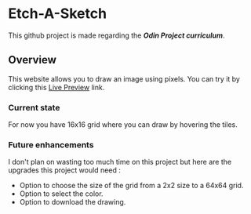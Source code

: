 # Etch-A-Sketch

This github project is made regarding the ***Odin Project curriculum***.

## Overview

This website allows you to draw an image using pixels.
You can try it by clicking this [Live Preview](https://shalakushka.github.io/etch-a-sketch) link.

### Current state

For now you have 16x16 grid where you can draw by hovering the tiles.

### Future enhancements

I don't plan on wasting too much time on this project but here are the upgrades this project would need :

- Option to choose the size of the grid from a 2x2 size to a 64x64 grid.
- Option to select the color.
- Option to download the drawing.
